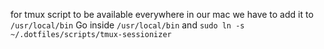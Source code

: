 for tmux script to be available everywhere in our mac
we have to add it to `/usr/local/bin`
Go inside `/usr/local/bin` and `sudo ln -s ~/.dotfiles/scripts/tmux-sessionizer`
